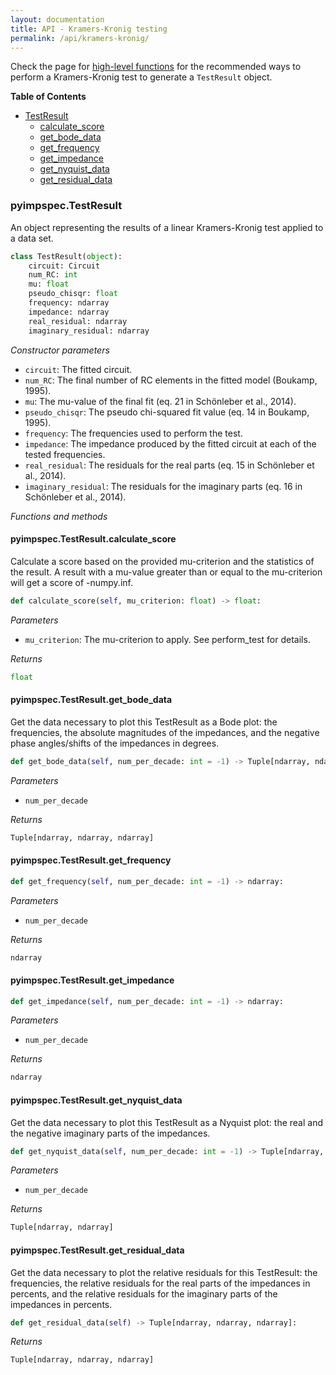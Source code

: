 ```yaml
---
layout: documentation
title: API - Kramers-Kronig testing
permalink: /api/kramers-kronig/
---
```


Check the page for [high-level functions](https://vyrjana.github.io/pyimpspec/api/high-level-functions) for the recommended ways to perform a Kramers-Kronig test to generate a `TestResult` object.

**Table of Contents**

- [TestResult](#pyimpspectestresult)
	- [calculate_score](#pyimpspectestresultcalculate_score)
	- [get_bode_data](#pyimpspectestresultget_bode_data)
	- [get_frequency](#pyimpspectestresultget_frequency)
	- [get_impedance](#pyimpspectestresultget_impedance)
	- [get_nyquist_data](#pyimpspectestresultget_nyquist_data)
	- [get_residual_data](#pyimpspectestresultget_residual_data)


### **pyimpspec.TestResult**

An object representing the results of a linear Kramers-Kronig test applied to a data set.

```python
class TestResult(object):
	circuit: Circuit
	num_RC: int
	mu: float
	pseudo_chisqr: float
	frequency: ndarray
	impedance: ndarray
	real_residual: ndarray
	imaginary_residual: ndarray
```

_Constructor parameters_

- `circuit`: The fitted circuit.
- `num_RC`: The final number of RC elements in the fitted model (Boukamp, 1995).
- `mu`: The mu-value of the final fit (eq. 21 in Schönleber et al., 2014).
- `pseudo_chisqr`: The pseudo chi-squared fit value (eq. 14 in Boukamp, 1995).
- `frequency`: The frequencies used to perform the test.
- `impedance`: The impedance produced by the fitted circuit at each of the tested frequencies.
- `real_residual`: The residuals for the real parts (eq. 15 in Schönleber et al., 2014).
- `imaginary_residual`: The residuals for the imaginary parts (eq. 16 in Schönleber et al., 2014).


_Functions and methods_

#### **pyimpspec.TestResult.calculate_score**

Calculate a score based on the provided mu-criterion and the statistics of the result.
A result with a mu-value greater than or equal to the mu-criterion will get a score of -numpy.inf.

```python
def calculate_score(self, mu_criterion: float) -> float:
```


_Parameters_

- `mu_criterion`: The mu-criterion to apply.
See perform_test for details.


_Returns_
```python
float
```

#### **pyimpspec.TestResult.get_bode_data**

Get the data necessary to plot this TestResult as a Bode plot: the frequencies, the absolute magnitudes of the impedances, and the negative phase angles/shifts of the impedances in degrees.

```python
def get_bode_data(self, num_per_decade: int = -1) -> Tuple[ndarray, ndarray, ndarray]:
```


_Parameters_

- `num_per_decade`


_Returns_
```python
Tuple[ndarray, ndarray, ndarray]
```

#### **pyimpspec.TestResult.get_frequency**


```python
def get_frequency(self, num_per_decade: int = -1) -> ndarray:
```


_Parameters_

- `num_per_decade`


_Returns_
```python
ndarray
```

#### **pyimpspec.TestResult.get_impedance**


```python
def get_impedance(self, num_per_decade: int = -1) -> ndarray:
```


_Parameters_

- `num_per_decade`


_Returns_
```python
ndarray
```

#### **pyimpspec.TestResult.get_nyquist_data**

Get the data necessary to plot this TestResult as a Nyquist plot: the real and the negative imaginary parts of the impedances.

```python
def get_nyquist_data(self, num_per_decade: int = -1) -> Tuple[ndarray, ndarray]:
```


_Parameters_

- `num_per_decade`


_Returns_
```python
Tuple[ndarray, ndarray]
```

#### **pyimpspec.TestResult.get_residual_data**

Get the data necessary to plot the relative residuals for this TestResult: the frequencies, the relative residuals for the real parts of the impedances in percents, and the relative residuals for the imaginary parts of the impedances in percents.

```python
def get_residual_data(self) -> Tuple[ndarray, ndarray, ndarray]:
```


_Returns_
```python
Tuple[ndarray, ndarray, ndarray]
```



